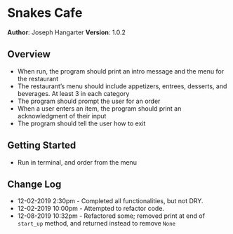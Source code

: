 # Snakes Cafe

**Author**: Joseph Hangarter
**Version**: 1.0.2

## Overview
* When run, the program should print an intro message and the menu for the restaurant
* The restaurant’s menu should include appetizers, entrees, desserts, and beverages. At least 3 in each category
* The program should prompt the user for an order
* When a user enters an item, the program should print an acknowledgment of their input
* The program should tell the user how to exit

## Getting Started
* Run in terminal, and order from the menu

## Change Log
* 12-02-2019 2:30pm - Completed all functionalities, but not DRY.
* 12-02-2019 10:00pm - Attempted to refactor code.
* 12-08-2019 10:32pm - Refactored some; removed print at end of `start_up` method, and returned instead to remove `None`
